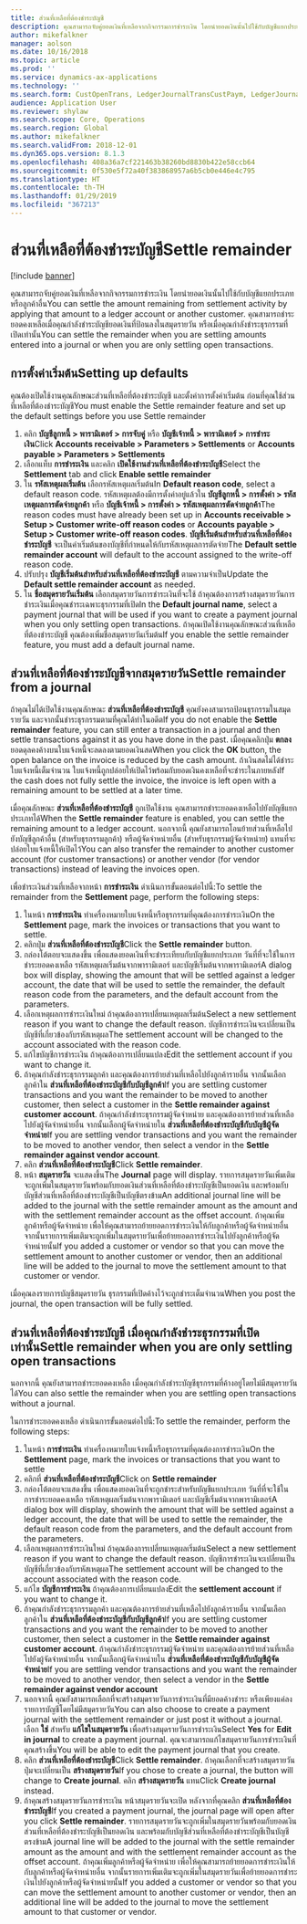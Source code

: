 ```yaml
---
title: ส่วนที่เหลือที่ต้องชำระบัญชี
description: คุณสามารถจับคู่ยอดเงินที่เหลือจากกิจกรรมการชำระเงิน โดยนำยอดเงินนั้นไปใช้กับบัญชีแยกประเภท
author: mikefalkner
manager: aolson
ms.date: 10/16/2018
ms.topic: article
ms.prod: ''
ms.service: dynamics-ax-applications
ms.technology: ''
ms.search.form: CustOpenTrans, LedgerJournalTransCustPaym, LedgerJournalTransVendPaym, VendOpenTrans
audience: Application User
ms.reviewer: shylaw
ms.search.scope: Core, Operations
ms.search.region: Global
ms.author: mikefalkner
ms.search.validFrom: 2018-12-01
ms.dyn365.ops.version: 8.1.3
ms.openlocfilehash: 408a36a7cf221463b38260bd8830b422e58ccb64
ms.sourcegitcommit: 0f530e5f72a40f383868957a6b5cb0e446e4c795
ms.translationtype: HT
ms.contentlocale: th-TH
ms.lasthandoff: 01/29/2019
ms.locfileid: "367213"
---
```

# <a name="settle-remainder"></a><span data-ttu-id="61432-103">ส่วนที่เหลือที่ต้องชำระบัญชี</span><span class="sxs-lookup"><span data-stu-id="61432-103">Settle remainder</span></span>

[!include [banner](../includes/banner.md)]

<span data-ttu-id="61432-104">คุณสามารถจับคู่ยอดเงินที่เหลือจากกิจกรรมการชำระเงิน โดยนำยอดเงินนั้นไปใช้กับบัญชีแยกประเภทหรือลูกค้าอื่น</span><span class="sxs-lookup"><span data-stu-id="61432-104">You can settle the amount remaining from settlement activity by applying that amount to a ledger account or another customer.</span></span> <span data-ttu-id="61432-105">คุณสามารถชำระยอดคงเหลือเมื่อคุณกำลังชำระบัญชียอดเงินที่ป้อนลงในสมุดรายวัน หรือเมื่อคุณกำลังชำระธุรกรรมที่เปิดเท่านั้น</span><span class="sxs-lookup"><span data-stu-id="61432-105">You can settle the remainder when you are settling amounts entered into a journal or when you are only settling open transactions.</span></span>

## <a name="setting-up-defaults"></a><span data-ttu-id="61432-106">การตั้งค่าเริ่มต้น</span><span class="sxs-lookup"><span data-stu-id="61432-106">Setting up defaults</span></span> 
<span data-ttu-id="61432-107">คุณต้องเปิดใช้งานคุณลักษณะส่วนที่เหลือที่ต้องชำระบัญชี และตั้งค่าการตั้งค่าเริ่มต้น ก่อนที่คุณใช้ส่วนที่เหลือที่ต้องชำระบัญชี</span><span class="sxs-lookup"><span data-stu-id="61432-107">You must enable the Settle remainder feature and set up the default settings before you use Settle remainder</span></span>

1)  <span data-ttu-id="61432-108">คลิก **บัญชีลูกหนี้ > พารามิเตอร์ > การจับคู่** หรือ **บัญชีเจ้าหนี้ > พารามิเตอร์ > การชำระเงิน**</span><span class="sxs-lookup"><span data-stu-id="61432-108">Click **Accounts receivable > Parameters > Settlements** or **Accounts payable > Parameters > Settlements**</span></span>
2)  <span data-ttu-id="61432-109">เลือกแท็บ **การชำระเงิน** และคลิก **เปิดใช้งานส่วนที่เหลือที่ต้องชำระบัญชี**</span><span class="sxs-lookup"><span data-stu-id="61432-109">Select the **Settlement** tab and click **Enable settle remainder**</span></span>
3)  <span data-ttu-id="61432-110">ใน **รหัสเหตุผลเริ่มต้น** เลือกรหัสเหตุผลเริ่มต้น</span><span class="sxs-lookup"><span data-stu-id="61432-110">In **Default reason code**, select a default reason code.</span></span> <span data-ttu-id="61432-111">รหัสเหตุผลต้องมีการตั้งค่าอยู่แล้วใน **บัญชีลูกหนี้ > การตั้งค่า > รหัสเหตุผลการตัดจ่ายลูกค้า** หรือ **บัญชีเจ้าหนี้ > การตั้งค่า > รหัสเหตุผลการตัดจ่ายลูกค้า**</span><span class="sxs-lookup"><span data-stu-id="61432-111">The reason codes must have already been set up in **Accounts receivable > Setup > Customer write-off reason codes** or **Accounts payable > Setup > Customer write-off reason codes**.</span></span> <span data-ttu-id="61432-112">**บัญชีเริ่มต้นสำหรับส่วนที่เหลือที่ต้องชำระบัญชี** จะเป็นค่าเริ่มต้นของบัญชีที่กำหนดให้กับรหัสเหตุผลการตัดจ่าย</span><span class="sxs-lookup"><span data-stu-id="61432-112">The **Default settle remainder account** will default to the account assigned to the write-off reason code.</span></span>
3)  <span data-ttu-id="61432-113">ปรับปรุง **บัญชีเริ่มต้นสำหรับส่วนที่เหลือที่ต้องชำระบัญชี** ตามความจำเป็น</span><span class="sxs-lookup"><span data-stu-id="61432-113">Update the **Default settle remainder account** as needed.</span></span>
4)  <span data-ttu-id="61432-114">ใน **ชื่อสมุดรายวันเริ่มต้น** เลือกสมุดรายวันการชำระเงินที่จะใช้ ถ้าคุณต้องการสร้างสมุดรายวันการชำระเงินเมื่อคุณชำระเฉพาะธุรกรรมที่เปิด</span><span class="sxs-lookup"><span data-stu-id="61432-114">In the **Default journal name**, select a payment journal that will be used if you want to create a payment journal when you only settling open transactions.</span></span> <span data-ttu-id="61432-115">ถ้าคุณเปิดใช้งานคุณลักษณะส่วนที่เหลือที่ต้องชำระบัญชี คุณต้องเพิ่มชื่อสมุดรายวันเริ่มต้น</span><span class="sxs-lookup"><span data-stu-id="61432-115">If you enable the settle remainder feature, you must add a default journal name.</span></span>

## <a name="settle-remainder-from-a-journal"></a><span data-ttu-id="61432-116">ส่วนที่เหลือที่ต้องชำระบัญชีจากสมุดรายวัน</span><span class="sxs-lookup"><span data-stu-id="61432-116">Settle remainder from a journal</span></span>
<span data-ttu-id="61432-117">ถ้าคุณไม่ได้เปิดใช้งานคุณลักษณะ **ส่วนที่เหลือที่ต้องชำระบัญชี** คุณยังคงสามารถป้อนธุรกรรมในสมุดรายวัน และจากนั้นชำระธุรกรรมตามที่คุณได้ทำในอดีต</span><span class="sxs-lookup"><span data-stu-id="61432-117">If you do not enable the **Settle remainder** feature, you can still enter a transaction in a journal and then settle transactions against it as you have done in the past.</span></span> <span data-ttu-id="61432-118">เมื่อคุณคลิกปุ่ม **ตกลง** ยอดดุลคงค้างบนใบแจ้งหนี้จะลดลงตามยอดเงินสด</span><span class="sxs-lookup"><span data-stu-id="61432-118">When you click the **OK** button, the open balance on the invoice is reduced by the cash amount.</span></span> <span data-ttu-id="61432-119">ถ้าเงินสดไม่ได้ชำระใบแจ้งหนี้เต็มจำนวน ใบแจ้งหนี้ถูกปล่อยให้เปิดไว้พร้อมกับยอดเงินคงเหลือที่จะชำระในภายหลัง</span><span class="sxs-lookup"><span data-stu-id="61432-119">If the cash does not fully settle the invoice, the invoice is left open with a remaining amount to be settled at a later time.</span></span>

<span data-ttu-id="61432-120">เมื่อคุณลักษณะ **ส่วนที่เหลือที่ต้องชำระบัญชี** ถูกเปิดใช้งาน คุณสามารถชำระยอดคงเหลือไปยังบัญชีแยกประเภทได้</span><span class="sxs-lookup"><span data-stu-id="61432-120">When the **Settle remainder** feature is enabled, you can settle the remaining amount to a ledger account.</span></span> <span data-ttu-id="61432-121">นอกจากนี้ คุณยังสามารถโอนย้ายส่วนที่เหลือไปยังบัญชีลูกค้าอื่น (สำหรับธุรกรรมลูกค้า) หรือผู้จัดจำหน่ายอื่น (สำหรับธุรกรรมผู้จัดจำหน่าย) แทนที่จะปล่อยใบแจ้งหนี้ให้เปิดไว้</span><span class="sxs-lookup"><span data-stu-id="61432-121">You can also transfer the remainder to another customer account (for customer transactions) or another vendor (for vendor transactions) instead of leaving the invoices open.</span></span> 

<span data-ttu-id="61432-122">เพื่อชำระเงินส่วนที่เหลือจากหน้า **การชำระเงิน** ดำเนินการขั้นตอนต่อไปนี้:</span><span class="sxs-lookup"><span data-stu-id="61432-122">To settle the remainder from the **Settlement** page, perform the following steps:</span></span>

1)  <span data-ttu-id="61432-123">ในหน้า **การชำระเงิน** ทำเครื่องหมายใบแจ้งหนี้หรือธุรกรรมที่คุณต้องการชำระเงิน</span><span class="sxs-lookup"><span data-stu-id="61432-123">On the **Settlement** page, mark the invoices or transactions that you want to settle.</span></span>
2)  <span data-ttu-id="61432-124">คลิกปุ่ม **ส่วนที่เหลือที่ต้องชำระบัญชี**</span><span class="sxs-lookup"><span data-stu-id="61432-124">Click the **Settle remainder** button.</span></span>
3)  <span data-ttu-id="61432-125">กล่องโต้ตอบจะแสดงขึ้น เพื่อแสดงยอดเงินที่จะชำระเทียบกับบัญชีแยกประเภท วันที่ที่จะใช้ในการชำระยอดคงเหลือ รหัสเหตุผลเริ่มต้นจากพารามิเตอร์ และบัญชีเริ่มต้นจากพารามิเตอร์</span><span class="sxs-lookup"><span data-stu-id="61432-125">A dialog box will display, showing the amount that will be settled against a ledger account, the date that will be used to settle the remainder, the default reason code from the parameters, and the default account from the parameters.</span></span> 
4)  <span data-ttu-id="61432-126">เลือกเหตุผลการชำระเงินใหม่ ถ้าคุณต้องการเปลี่ยนเหตุผลเริ่มต้น</span><span class="sxs-lookup"><span data-stu-id="61432-126">Select a new settlement reason if you want to change the default reason.</span></span> <span data-ttu-id="61432-127">บัญชีการชำระเงินจะเปลี่ยนเป็นบัญชีที่เกี่ยวข้องกับรหัสเหตุผล</span><span class="sxs-lookup"><span data-stu-id="61432-127">The settlement account will be changed to the account associated with the reason code.</span></span>
5)  <span data-ttu-id="61432-128">แก้ไขบัญชีการชำระเงิน ถ้าคุณต้องการเปลี่ยนแปลง</span><span class="sxs-lookup"><span data-stu-id="61432-128">Edit the settlement account if you want to change it.</span></span>
6)  <span data-ttu-id="61432-129">ถ้าคุณกำลังชำระธุรกรรมลูกค้า และคุณต้องการย้ายส่วนที่เหลือไปยังลูกค้ารายอื่น จากนั้นเลือกลูกค้าใน **ส่วนที่เหลือที่ต้องชำระบัญชีกับบัญชีลูกค้า**</span><span class="sxs-lookup"><span data-stu-id="61432-129">If you are settling customer transactions and you want the remainder to be moved to another customer, then select a customer in the **Settle remainder against customer account**.</span></span> <span data-ttu-id="61432-130">ถ้าคุณกำลังชำระธุรกรรมผู้จัดจำหน่าย และคุณต้องการย้ายส่วนที่เหลือไปยังผู้จัดจำหน่ายอื่น จากนั้นเลือกผู้จัดจำหน่ายใน **ส่วนที่เหลือที่ต้องชำระบัญชีกับบัญชีผู้จัดจำหน่าย**</span><span class="sxs-lookup"><span data-stu-id="61432-130">If you are settling vendor transactions and you want the remainder to be moved to another vendor, then select a vendor in the **Settle remainder against vendor account**.</span></span>
6)  <span data-ttu-id="61432-131">คลิก **ส่วนที่เหลือที่ต้องชำระบัญชี**</span><span class="sxs-lookup"><span data-stu-id="61432-131">Click **Settle remainder**.</span></span>
7)  <span data-ttu-id="61432-132">หน้า **สมุดรายวัน** จะแสดงขึ้น</span><span class="sxs-lookup"><span data-stu-id="61432-132">The **Journal** page will display.</span></span> <span data-ttu-id="61432-133">รายการสมุดรายวันเพิ่มเติมจะถูกเพิ่มในสมุดรายวันพร้อมกับยอดเงินส่วนที่เหลือที่ต้องชำระบัญชีเป็นยอดเงิน และพร้อมกับบัญชีส่วนที่เหลือที่ต้องชำระบัญชีเป็นบัญชีตรงข้าม</span><span class="sxs-lookup"><span data-stu-id="61432-133">An additional journal line will be added to the journal with the settle remainder amount as the amount and with the settlement remainder account as the offset account.</span></span> <span data-ttu-id="61432-134">ถ้าคุณเพิ่มลูกค้าหรือผู้จัดจำหน่าย เพื่อให้คุณสามารถย้ายยอดการชำระเงินให้กับลูกค้าหรือผู้จัดจำหน่ายอื่น จากนั้นรายการเพิ่มเติมจะถูกเพิ่มในสมุดรายวันเพื่อย้ายยอดการชำระเงินไปยังลูกค้าหรือผู้จัดจำหน่ายนั้น</span><span class="sxs-lookup"><span data-stu-id="61432-134">If you added a customer or vendor so that you can move the settlement amount to another customer or vendor, then an additional line will be added to the journal to move the settlement amount to that customer or vendor.</span></span>

<span data-ttu-id="61432-135">เมื่อคุณลงรายการบัญชีสมุดรายวัน ธุรกรรมที่เปิดค้างไว้จะถูกชำระเต็มจำนวน</span><span class="sxs-lookup"><span data-stu-id="61432-135">When you post the journal, the open transaction will be fully settled.</span></span> 

## <a name="settle-remainder-when-you-are-only-settling-open-transactions"></a><span data-ttu-id="61432-136">ส่วนที่เหลือที่ต้องชำระบัญชี เมื่อคุณกำลังชำระธุรกรรมที่เปิดเท่านั้น</span><span class="sxs-lookup"><span data-stu-id="61432-136">Settle remainder when you are only settling open transactions</span></span>
<span data-ttu-id="61432-137">นอกจากนี้ คุณยังสามารถชำระยอดคงเหลือ เมื่อคุณกำลังชำระบัญชีธุรกรรมที่ค้างอยู่โดยไม่มีสมุดรายวันได้</span><span class="sxs-lookup"><span data-stu-id="61432-137">You can also settle the remainder when you are settling open transactions without a journal.</span></span>

<span data-ttu-id="61432-138">ในการชำระยอดคงเหลือ ดำเนินการขั้นตอนต่อไปนี้:</span><span class="sxs-lookup"><span data-stu-id="61432-138">To settle the remainder, perform the following steps:</span></span>

1)  <span data-ttu-id="61432-139">ในหน้า **การชำระเงิน** ทำเครื่องหมายใบแจ้งหนี้หรือธุรกรรมที่คุณต้องการชำระเงิน</span><span class="sxs-lookup"><span data-stu-id="61432-139">On the **Settlement** page, mark the invoices or transactions that you want to settle</span></span>
2)  <span data-ttu-id="61432-140">คลิกที่ **ส่วนที่เหลือที่ต้องชำระบัญชี**</span><span class="sxs-lookup"><span data-stu-id="61432-140">Click on **Settle remainder**</span></span>
3)  <span data-ttu-id="61432-141">กล่องโต้ตอบจะแสดงขึ้น เพื่อแสดงยอดเงินที่จะถูกชำระสำหรับบัญชีแยกประเภท วันที่ที่จะใช้ในการชำระยอดคงเหลือ รหัสเหตุผลเริ่มต้นจากพารามิเตอร์ และบัญชีเริ่มต้นจากพารามิเตอร์</span><span class="sxs-lookup"><span data-stu-id="61432-141">A dialog box will display, showinh the amount that will be settled against a ledger account, the date that will be used to settle the remainder, the default reason code from the parameters, and the default account from the parameters.</span></span> 
4)  <span data-ttu-id="61432-142">เลือกเหตุผลการชำระเงินใหม่ ถ้าคุณต้องการเปลี่ยนเหตุผลเริ่มต้น</span><span class="sxs-lookup"><span data-stu-id="61432-142">Select a new settlement reason if you want to change the default reason.</span></span> <span data-ttu-id="61432-143">บัญชีการชำระเงินจะเปลี่ยนเป็นบัญชีที่เกี่ยวข้องกับรหัสเหตุผล</span><span class="sxs-lookup"><span data-stu-id="61432-143">The settlement account will be changed to the account associated with the reason code.</span></span>
5)  <span data-ttu-id="61432-144">แก้ไข **บัญชีการชำระเงิน** ถ้าคุณต้องการเปลี่ยนแปลง</span><span class="sxs-lookup"><span data-stu-id="61432-144">Edit the **settlement account** if you want to change it.</span></span>
6)  <span data-ttu-id="61432-145">ถ้าคุณกำลังชำระธุรกรรมลูกค้า และคุณต้องการย้ายส่วนที่เหลือไปยังลูกค้ารายอื่น จากนั้นเลือกลูกค้าใน **ส่วนที่เหลือที่ต้องชำระบัญชีกับบัญชีลูกค้า**</span><span class="sxs-lookup"><span data-stu-id="61432-145">If you are settling customer transactions and you want the remainder to be moved to another customer, then select a customer in the **Settle remainder against customer account**.</span></span> <span data-ttu-id="61432-146">ถ้าคุณกำลังชำระธุรกรรมผู้จัดจำหน่าย และคุณต้องการย้ายส่วนที่เหลือไปยังผู้จัดจำหน่ายอื่น จากนั้นเลือกผู้จัดจำหน่ายใน **ส่วนที่เหลือที่ต้องชำระบัญชีกับบัญชีผู้จัดจำหน่าย**</span><span class="sxs-lookup"><span data-stu-id="61432-146">If you are settling vendor transactions and you want the remainder to be moved to another vendor, then select a vendor in the **Settle remainder against vendor account**</span></span>
7)  <span data-ttu-id="61432-147">นอกจากนี้ คุณยังสามารถเลือกที่จะสร้างสมุดรายวันการชำระเงินที่มียอดค้างชำระ หรือเพียงแค่ลงรายการบัญชีโดยไม่มีสมุดรายวัน</span><span class="sxs-lookup"><span data-stu-id="61432-147">You can also choose to create a payment journal with the settlement remainder or just post it without a journal.</span></span> <span data-ttu-id="61432-148">เลือก **ใช่** สำหรับ **แก้ไขในสมุดรายวัน** เพื่อสร้างสมุดรายวันการชำระเงิน</span><span class="sxs-lookup"><span data-stu-id="61432-148">Select **Yes** for **Edit in journal** to create a payment journal.</span></span> <span data-ttu-id="61432-149">คุณจะสามารถแก้ไขสมุดรายวันการชำระเงินที่คุณสร้างขึ้น</span><span class="sxs-lookup"><span data-stu-id="61432-149">You will be able to edit the payment journal that you create.</span></span>
8)  <span data-ttu-id="61432-150">คลิก **ส่วนที่เหลือที่ต้องชำระบัญชี**</span><span class="sxs-lookup"><span data-stu-id="61432-150">Click **Settle remainder**.</span></span> <span data-ttu-id="61432-151">ถ้าคุณเลือกที่จะสร้างสมุดรายวัน ปุ่มจะเปลี่ยนเป็น **สร้างสมุดรายวัน**</span><span class="sxs-lookup"><span data-stu-id="61432-151">If you chose to create a journal, the button will change to **Create journal**.</span></span> <span data-ttu-id="61432-152">คลิก **สร้างสมุดรายวัน** แทน</span><span class="sxs-lookup"><span data-stu-id="61432-152">Click **Create journal** instead.</span></span>
9)  <span data-ttu-id="61432-153">ถ้าคุณสร้างสมุดรายวันการชำระเงิน หน้าสมุดรายวันจะเปิด หลังจากที่คุณคลิก **ส่วนที่เหลือที่ต้องชำระบัญชี**</span><span class="sxs-lookup"><span data-stu-id="61432-153">If you created a payment journal, the journal page will open after you click **Settle remainder**.</span></span> <span data-ttu-id="61432-154">รายการสมุดรายวันจะถูกเพิ่มในสมุดรายวันพร้อมกับยอดเงินส่วนที่เหลือที่ต้องชำระบัญชีเป็นยอดเงิน และพร้อมกับบัญชีส่วนที่เหลือที่ต้องชำระบัญชีเป็นบัญชีตรงข้าม</span><span class="sxs-lookup"><span data-stu-id="61432-154">A journal line will be added to the journal with the settle remainder amount as the amount and with the settlement remainder account as the offset account.</span></span> <span data-ttu-id="61432-155">ถ้าคุณเพิ่มลูกค้าหรือผู้จัดจำหน่าย เพื่อให้คุณสามารถย้ายยอดการชำระเงินให้กับลูกค้าหรือผู้จัดจำหน่ายอื่น จากนั้นรายการเพิ่มเติมจะถูกเพิ่มในสมุดรายวันเพื่อย้ายยอดการชำระเงินไปยังลูกค้าหรือผู้จัดจำหน่ายนั้น</span><span class="sxs-lookup"><span data-stu-id="61432-155">If you added a customer or vendor so that you can move the settlement amount to another customer or vendor, then an additional line will be added to the journal to move the settlement amount to that customer or vendor.</span></span>
